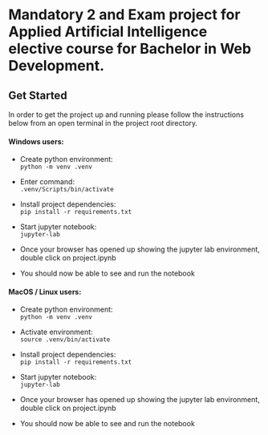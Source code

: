 # Mandatory 2 and Exam project for Applied Artificial Intelligence elective course for Bachelor in Web Development.

## Get Started
In order to get the project up and running please follow the instructions below from an open terminal in the project root directory.

#### Windows users:
- Create python environment:\
  ```python -m venv .venv```

- Enter command:\
  ```.venv/Scripts/bin/activate```

- Install project dependencies:\
  ```pip install -r requirements.txt```

- Start jupyter notebook:\
  ```jupyter-lab```

- Once your browser has opened up showing the jupyter lab environment,\
double click on project.ipynb

- You should now be able to see and run the notebook

#### MacOS / Linux users:
- Create python environment:\
  ```python -m venv .venv```

- Activate environment:\
  ```source .venv/bin/activate```

- Install project dependencies:\
  ```pip install -r requirements.txt```

- Start jupyter notebook:\
  ```jupyter-lab```

- Once your browser has opened up showing the jupyter lab environment,\
double click on project.ipynb

- You should now be able to see and run the notebook